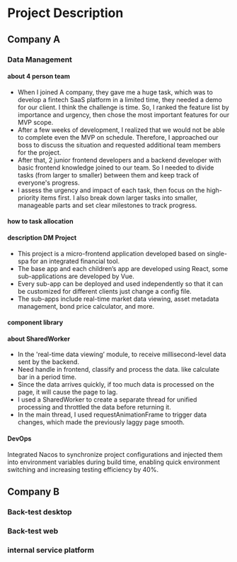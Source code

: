 # Project Description

## Company A

### Data Management

#### about 4 person team

- When I joined A company, they gave me a huge task, which was to develop a fintech SaaS platform in a limited time, they needed a demo for our client. I think the challenge is time. So, I ranked the feature list by importance and urgency, then chose the most important features for our MVP scope.
- After a few weeks of development, I realized that we would not be able to complete even the MVP on schedule. Therefore, I approached our boss to discuss the situation and requested additional team members for the project.
- After that, 2 junior frontend developers and a backend developer with basic frontend knowledge joined to our team. So I needed to divide tasks (from larger to smaller) between them and keep track of everyone's progress.
- I assess the urgency and impact of each task, then focus on the high-priority items first. I also break down larger tasks into smaller, manageable parts and set clear milestones to track progress.

#### how to task allocation

#### description DM Project

- This project is a micro-frontend application developed based on single-spa for an integrated financial tool.
- The base app and each children’s app are developed using React, some sub-applications are developed by Vue.
- Every sub-app can be deployed and used independently so that it can be customized for different clients just change a config file.
- The sub-apps include real-time market data viewing, asset metadata management, bond price calculator, and more.

#### component library

#### about SharedWorker

- In the 'real-time data viewing’ module, to receive millisecond-level data sent by the backend.
- Need handle in frontend, classify and process the data. like calculate bar in a period time.
- Since the data arrives quickly, if too much data is processed on the page, it will cause the page to lag.
- I used a SharedWorker to create a separate thread for unified processing and throttled the data before returning it.
- In the main thread, I used requestAnimationFrame to trigger data changes, which made the previously laggy page smooth.

#### DevOps

Integrated Nacos to synchronize project configurations and injected them into environment variables during build time, enabling quick environment switching and increasing testing efficiency by 40%.

## Company B

### Back-test desktop

### Back-test web

### internal service platform
